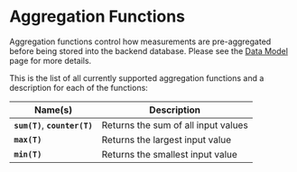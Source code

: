 Aggregation Functions
=====================

Aggregation functions control how measurements are pre-aggregated before being
stored into the backend database. Please see the
[Data Model](/documentation/data-model) page for more details.

This is the list of all currently supported aggregation functions and a description
for each of the functions:

<table>
  <thead>
    <tr>
      <th>Name(s)</th>
      <th>Description</th>
    </tr>
  </thead>
  <tbody>
    <tr>
      <td><code><strong>sum(T)</strong></code>, <code><strong>counter(T)</strong></code></td>
      <td>Returns the sum of all input values</td>
    </tr>
    <tr>
      <td><code><strong>max(T)</strong></code></td>
      <td>Returns the largest input value</td>
    </tr>
    <tr>
      <td><code><strong>min(T)</strong></code></td>
      <td>Returns the smallest input value</td>
    </tr>
  </tbody>
</table>

